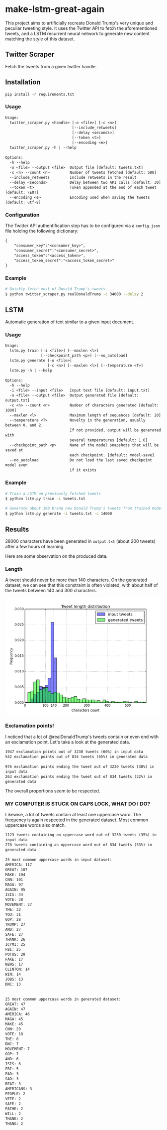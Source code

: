 # make-lstm-great-again
This project aims to artificially recreate Donald Trump's very unique and peculiar tweeting style.
It uses the Twitter API to fetch the aforementioned tweets, and a LSTM recurrent neural network to generate new content matching the style of this dataset.

## Twitter Scraper
Fetch the tweets from a given twitter handle.

## Installation

```
pip install -r requirements.txt
```

### Usage

```
Usage:
  twitter_scraper.py <handle> [-o <file>] [-c <n>]
                              [--include_retweets]
                              [--delay <seconds>]
                              [--token <t>]
                              [--encoding <e>]
  twitter_scraper.py -h | --help

Options:
  -h --help
  -o <file> --output <file>  Output file [default: tweets.txt]
  -c <n> --count <n>         Number of tweets fetched [default: 500]
  --include_retweets         Include retweets in the result
  --delay <seconds>          Delay between two API calls [default: 30]
  --token <t>                Token appended at the end of each tweet [default: \EOT]
  --encoding <e>             Encoding used when saving the tweets [default: utf-8]
```

### Configuration
The Twitter API authentification step has to be configured via a `config.json` file
holding the following dictionary:
```
{
    "consumer_key":"<consumer_key>",
    "consumer_secret":"<consumer_secret>",
    "access_token":"<access_token>",
    "access_token_secret":"<access_token_secret>"
}
```
### Example

```bash
# Quickly fetch most of Donald Trump's tweets
$ python twitter_scraper.py realDonaldTrump -c 34000 --delay 2
```

## LSTM
Automatic generation of text similar to a given input document.

### Usage

```
Usage:
  lstm.py train [-i <file>] [--maxlen <l>]
                [--checkpoint_path <p>] [--no_autoload]
  lstm.py generate [-o <file>]
                   [-c <n>] [--maxlen <l>] [--temperature <T>]
  lstm.py -h | --help

Options:
  -h --help
  -i <file> --input <file>   Input text file [default: input.txt]
  -o <file> --output <file>  Output generated file [default: output.txt]
  -c <n> --count <n>         Number of characters generated [default: 1000]
  --maxlen <l>               Maximum length of sequences [default: 20]
  --temperature <T>          Novelty in the generation, usually between 0. and 2.
                             If not provided, output will be generated with
                             several temperatures [default: 1.0]
  --checkpoint_path <p>      Name of the model snapshots that will be saved at
                             each checkpoint. [default: model-save]
  --no_autoload              Do not load the last saved checkpoint model even
                             if it exists
```

### Example

```bash
# Train a LSTM on previously fetched tweets
$ python lstm.py train -i tweets.txt
```

```bash
# Generate about 100 brand new Donald Trump's tweets from trained model
$ python lstm.py generate -i tweets.txt -c 14000
```

## Results

28000 characters have been generated in `output.txt` (about 200 tweets) after a few hours of learning.

Here are some observation on the produced data.

### Length

A tweet should never be more than 140 characters. On the generated dataset, we can see that this constraint is often violated, with about half of the tweets between 140 and 300 characters.

<img src='length.png'/>

### Exclamation points!

I noticed that a lot of @realDonaldTrump's tweets contain or even end with an exclamation point.
Let's take a look at the generated data.

```
1947 exclamation points out of 3230 tweets (60%) in input data
542 exclamation points out of 834 tweets (65%) in generated data

976 exclamation points ending the tweet out of 3230 tweets (30%) in input data
263 exclamation points ending the tweet out of 834 tweets (32%) in generated data
```
The overall proportions seem to be respected.

### MY COMPUTER IS STUCK ON CAPS LOCK, WHAT DO I DO?

Likewise, a lot of tweets contain at least one uppercase word. The frequency is again respected in the generated dataset. Most common uppercase words also match.

```
1123 tweets containing an uppercase word out of 3230 tweets (35%) in input data
278 tweets containing an uppercase word out of 834 tweets (33%) in generated data

25 most common uppercase words in input dataset:
AMERICA: 117
GREAT: 107
MAKE: 104
CNN: 101
MAGA: 97
AGAIN: 95
ISIS: 44
VOTE: 38
MOVEMENT: 37
THE: 32
YOU: 31
GOP: 28
TRUMP: 27
AND: 27
SAFE: 27
THANK: 26
ICYMI: 25
FBI: 25
POTUS: 20
FAKE: 17
NEWS: 17
CLINTON: 14
WIN: 14
JOBS: 13
DNC: 13


25 most common uppercase words in generated dataset:
GREAT: 47
AGAIN: 47
AMERICA: 46
MAGA: 45
MAKE: 45
CNN: 29
VOTE: 18
THE: 8
DNC: 7
MOVEMENT: 7
GOP: 7
AND: 6
ISIS: 6
FBI: 5
PAD: 3
SAD: 3
REAT: 3
AMERICANS: 3
PEOPLE: 2
VETE: 2
SAFE: 2
PATHE: 2
WILL: 2
THANK: 2
THANG: 2
```